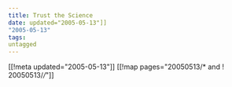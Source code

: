 ```yaml
---
title: Trust the Science
date: updated="2005-05-13"]]
"2005-05-13"
tags:
untagged
---
```

[[!meta updated="2005-05-13"]]
[[!map pages="20050513/* and ! 20050513/*/*"]]
